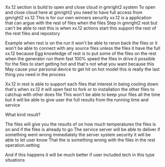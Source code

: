 Xx.12 section is build to open and close cloud in gmright2 system 
To open and close cloud here at gmright2 you need to have full access from gmright2 xx.12
This is for our own winners security xx.12 is a application that can argue with the rest of files when the files 
Step in gmright2 rest but can't be able to rest this is when xx.12 actions start this support the rest of the rest files and repostory 

Example when rest is on the run it won't be able to rerun back the files or it won't be able to connect with any source files unless the files it have the full xx.12  because 
Egg knowledge of rest is to put some of the files on the rest when the generator run them fast 100% speed the files in drive it possible for the files to start getting hot and that's not what you want because this
May cause your personal device to get hit on hot model this is really the last thing you need in the process 

Xx.12 in rest is able to support each files that interest in being cooling down that's when xx.12 it will open fast to fork or to installation the other files to catchup with other does file 
This won't be able to keep your files all the time but it will be able to give user the full results from the running time and service 

What kind result?

The files will give you the results of on how much temperatures the files is on and if the files is already to go 
The service server will be able to deliver if something went wrong immediately the server system security it will be able to let user know 
That the is something wrong with the files in the rest operation.setting 

And if this happens it will be much better if user included tech in this type situations 
